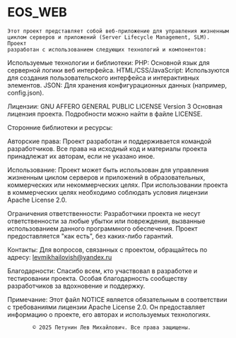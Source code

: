 # EOS_WEB

    Этот проект представляет собой веб-приложение для управления жизненным 
    циклом серверов и приложений (Server Lifecycle Management, SLM). Проект 
    разработан с использованием следующих технологий и компонентов:

Используемые технологии и библиотеки:
    PHP: Основной язык для серверной логики веб интерфейса.
    HTML/CSS/JavaScript: Используются для создания пользовательского интерфейса и интерактивных элементов.
    JSON: Для хранения конфигурационных данных (например, config.json).

Лицензии:
    GNU AFFERO GENERAL PUBLIC LICENSE Version 3 Основная лицензия проекта. Подробности можно найти в файле LICENSE.

Сторонние библиотеки и ресурсы:

Авторские права:
    Проект разработан и поддерживается командой разработчиков.
    Все права на исходный код и материалы проекта принадлежат их авторам, если не указано иное.


Использование:
    Проект может быть использован для управления жизненным циклом серверов и 
    приложений в образовательных, коммерческих или некоммерческих целях.
    При использовании проекта в коммерческих целях необходимо соблюдать 
    условия лицензии Apache License 2.0.

Ограничения ответственности:
    Разработчики проекта не несут ответственности за любые убытки или 
    повреждения, вызванные использованием данного программного обеспечения.
    Проект предоставляется "как есть", без каких-либо гарантий.

Контакты:
    Для вопросов, связанных с проектом, обращайтесь по адресу: levmikhailovish@yandex.ru

Благодарности:
    Спасибо всем, кто участвовал в разработке и тестировании проекта.
    Особая благодарность сообществу разработчиков за вдохновение и поддержку.

Примечание:
    Этот файл NOTICE является обязательным в соответствии с требованиями лицензии Apache License 2.0. 
    Он предоставляет информацию о проекте, его авторах и используемых технологиях.

            © 2025 Петунин Лев Михайлович. Все права защищены.